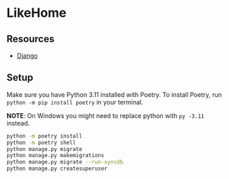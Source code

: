 # LikeHome

## Resources

- [Django](https://www.djangoproject.com/)

## Setup

Make sure you have Python 3.11 installed with Poetry. To install Poetry, run `python -m pip install poetry` in your terminal.

**NOTE**: On Windows you might need to replace python with  `py -3.11` instead.

```bash
python -m poetry install
python -m poetry shell
python manage.py migrate
python manage.py makemigrations
python manage.py migrate --run-syncdb
python manage.py createsuperuser
```